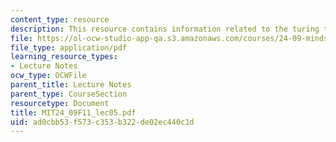 ```yaml
---
content_type: resource
description: This resource contains information related to the turing test.
file: https://ol-ocw-studio-app-qa.s3.amazonaws.com/courses/24-09-minds-and-machines-fall-2011/ad0cbb53f573c353b322de02ec440c1d_MIT24_09F11_lec05.pdf
file_type: application/pdf
learning_resource_types:
- Lecture Notes
ocw_type: OCWFile
parent_title: Lecture Notes
parent_type: CourseSection
resourcetype: Document
title: MIT24_09F11_lec05.pdf
uid: ad0cbb53-f573-c353-b322-de02ec440c1d
---
```

